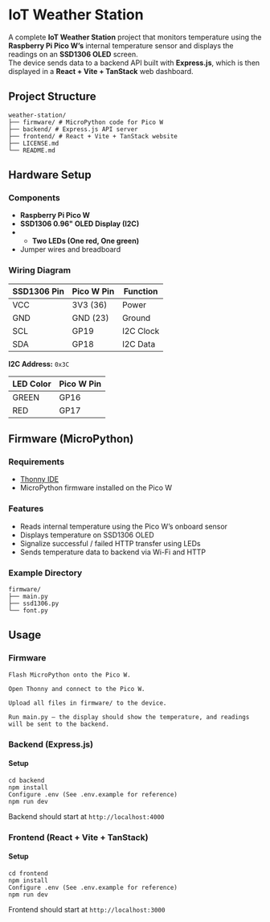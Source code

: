 # IoT Weather Station

A complete **IoT Weather Station** project that monitors temperature using the **Raspberry Pi Pico W’s** internal temperature sensor and displays the readings on an **SSD1306 OLED** screen.  
The device sends data to a backend API built with **Express.js**, which is then displayed in a **React + Vite + TanStack** web dashboard.

## Project Structure

```
weather-station/
├── firmware/ # MicroPython code for Pico W
├── backend/ # Express.js API server
├── frontend/ # React + Vite + TanStack website
├── LICENSE.md
└── README.md
```

## Hardware Setup

### Components
- **Raspberry Pi Pico W**
- **SSD1306 0.96" OLED Display (I2C)**
- - **Two LEDs (One red, One green)**
- Jumper wires and breadboard

### Wiring Diagram

| SSD1306 Pin  | Pico W Pin  | Function   |
|--------------|-------------|------------|
| VCC          | 3V3 (36)    | Power      |
| GND          | GND (23)    | Ground     |
| SCL          | GP19        | I2C Clock  |
| SDA          | GP18        | I2C Data   |

**I2C Address:** `0x3C`

| LED Color  | Pico W Pin  |
|------------|-------------|
| GREEN      | GP16        |
| RED        | GP17        |

## Firmware (MicroPython)

### Requirements
- [Thonny IDE](https://thonny.org/)
- MicroPython firmware installed on the Pico W

### Features
- Reads internal temperature using the Pico W’s onboard sensor
- Displays temperature on SSD1306 OLED
- Signalize successful / failed HTTP transfer using LEDs
- Sends temperature data to backend via Wi-Fi and HTTP

### Example Directory

```
firmware/
├── main.py
├── ssd1306.py
└── font.py
```


## Usage

### Firmware

    Flash MicroPython onto the Pico W.

    Open Thonny and connect to the Pico W.

    Upload all files in firmware/ to the device.

    Run main.py — the display should show the temperature, and readings will be sent to the backend.

### Backend (Express.js)

#### Setup

```
cd backend
npm install
Configure .env (See .env.example for reference)
npm run dev
```

Backend should start at `http://localhost:4000`

### Frontend (React + Vite + TanStack)

#### Setup

```
cd frontend
npm install
Configure .env (See .env.example for reference)
npm run dev
```

Frontend should start at `http://localhost:3000`
